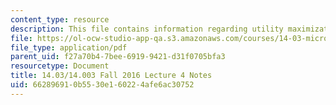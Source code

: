 ```yaml
---
content_type: resource
description: This file contains information regarding utility maximization.
file: https://ol-ocw-studio-app-qa.s3.amazonaws.com/courses/14-03-microeconomic-theory-and-public-policy-fall-2016/662896910b5530e160224afe6ac30752_MIT14_03F16_lec4.pdf
file_type: application/pdf
parent_uid: f27a70b4-7bee-6919-9421-d31f0705bfa3
resourcetype: Document
title: 14.03/14.003 Fall 2016 Lecture 4 Notes
uid: 66289691-0b55-30e1-6022-4afe6ac30752
---
```

